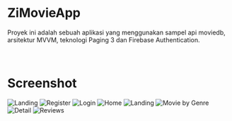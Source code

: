 # ZiMovieApp
Proyek ini adalah sebuah aplikasi yang menggunakan sampel api moviedb, arsitektur MVVM, teknologi Paging 3 dan Firebase Authentication.
<br>
<br>
<br>
# Screenshot
![Landing](/images/landing.jpg)
![Register](/images/register.jpg)
![Login](/images/login.jpg)
![Home](/images/home.jpg)
![Landing](/images/landing.jpg)
![Movie by Genre](/images/movie_by_genre.jpg)
![Detail](/images/detail.jpg)
![Reviews](/images/reviews.jpg)